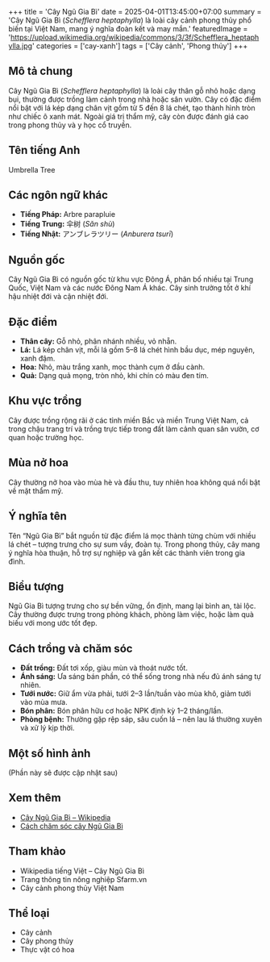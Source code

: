 +++
title = 'Cây Ngũ Gia Bì'
date = 2025-04-01T13:45:00+07:00
summary = 'Cây Ngũ Gia Bì (*Schefflera heptaphylla*) là loài cây cảnh phong thủy phổ biến tại Việt Nam, mang ý nghĩa đoàn kết và may mắn.'
featuredImage = 'https://upload.wikimedia.org/wikipedia/commons/3/3f/Schefflera_heptaphylla.jpg'
categories = ['cay-xanh']
tags = ['Cây cảnh', 'Phong thủy']
+++

## Mô tả chung

Cây Ngũ Gia Bì (*Schefflera heptaphylla*) là loài cây thân gỗ nhỏ hoặc dạng bụi, thường được trồng làm cảnh trong nhà hoặc sân vườn. Cây có đặc điểm nổi bật với lá kép dạng chân vịt gồm từ 5 đến 8 lá chét, tạo thành hình tròn như chiếc ô xanh mát. Ngoài giá trị thẩm mỹ, cây còn được đánh giá cao trong phong thủy và y học cổ truyền.

## Tên tiếng Anh

Umbrella Tree

## Các ngôn ngữ khác

- **Tiếng Pháp:** Arbre parapluie
- **Tiếng Trung:** 伞树 (*Sǎn shù*)
- **Tiếng Nhật:** アンブレラツリー (*Anburera tsurī*)

## Nguồn gốc

Cây Ngũ Gia Bì có nguồn gốc từ khu vực Đông Á, phân bố nhiều tại Trung Quốc, Việt Nam và các nước Đông Nam Á khác. Cây sinh trưởng tốt ở khí hậu nhiệt đới và cận nhiệt đới.

## Đặc điểm

- **Thân cây:** Gỗ nhỏ, phân nhánh nhiều, vỏ nhẵn.
- **Lá:** Lá kép chân vịt, mỗi lá gồm 5–8 lá chét hình bầu dục, mép nguyên, xanh đậm.
- **Hoa:** Nhỏ, màu trắng xanh, mọc thành cụm ở đầu cành.
- **Quả:** Dạng quả mọng, tròn nhỏ, khi chín có màu đen tím.

## Khu vực trồng

Cây được trồng rộng rãi ở các tỉnh miền Bắc và miền Trung Việt Nam, cả trong chậu trang trí và trồng trực tiếp trong đất làm cảnh quan sân vườn, cơ quan hoặc trường học.

## Mùa nở hoa

Cây thường nở hoa vào mùa hè và đầu thu, tuy nhiên hoa không quá nổi bật về mặt thẩm mỹ.

## Ý nghĩa tên

Tên “Ngũ Gia Bì” bắt nguồn từ đặc điểm lá mọc thành từng chùm với nhiều lá chét – tượng trưng cho sự sum vầy, đoàn tụ. Trong phong thủy, cây mang ý nghĩa hòa thuận, hỗ trợ sự nghiệp và gắn kết các thành viên trong gia đình.

## Biểu tượng

Ngũ Gia Bì tượng trưng cho sự bền vững, ổn định, mang lại bình an, tài lộc. Cây thường được trưng trong phòng khách, phòng làm việc, hoặc làm quà biếu với mong ước tốt đẹp.

## Cách trồng và chăm sóc

- **Đất trồng:** Đất tơi xốp, giàu mùn và thoát nước tốt.
- **Ánh sáng:** Ưa sáng bán phần, có thể sống trong nhà nếu đủ ánh sáng tự nhiên.
- **Tưới nước:** Giữ ẩm vừa phải, tưới 2–3 lần/tuần vào mùa khô, giảm tưới vào mùa mưa.
- **Bón phân:** Bón phân hữu cơ hoặc NPK định kỳ 1–2 tháng/lần.
- **Phòng bệnh:** Thường gặp rệp sáp, sâu cuốn lá – nên lau lá thường xuyên và xử lý kịp thời.

## Một số hình ảnh

(Phần này sẽ được cập nhật sau)

## Xem thêm

- [Cây Ngũ Gia Bì – Wikipedia](https://vi.wikipedia.org/wiki/Ngũ_gia_bì)
- [Cách chăm sóc cây Ngũ Gia Bì](https://sfarm.vn/cach-cham-soc-cay-ngu-gia-bi/)

## Tham khảo

- Wikipedia tiếng Việt – Cây Ngũ Gia Bì
- Trang thông tin nông nghiệp Sfarm.vn
- Cây cảnh phong thủy Việt Nam

## Thể loại

- Cây cảnh
- Cây phong thủy
- Thực vật có hoa
